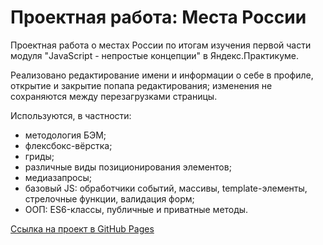 # Проектная работа: Места России

Проектная работа о местах России по итогам изучения первой части модуля "JavaScript - непростые концепции" в Яндекс.Практикуме.

Реализовано редактирование имени и информации о себе в профиле, открытие и закрытие попапа редактирования; изменения не сохраняются между перезагрузками страницы.

Используются, в частности:
* методология БЭМ;
* флексбокс-вёрстка;
* гриды;
* различные виды позиционирования элементов;
* медиазапросы;
* базовый JS: обработчики событий, массивы, template-элементы, стрелочные функции, валидация форм;
* ООП: ES6-классы, публичные и приватные методы.

[Ссылка на проект в GitHub Pages](https://e-zotova.github.io/mesto/)

